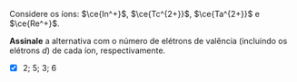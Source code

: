 Considere os íons: $\ce{In^+}$, $\ce{Tc^{2+}}$, $\ce{Ta^{2+}}$ e $\ce{Re^+}$.

**Assinale** a alternativa com o número de elétrons de valência (incluindo os elétrons $d$) de cada íon, respectivamente.

- [x] $2$; $5$; $3$; $6$

